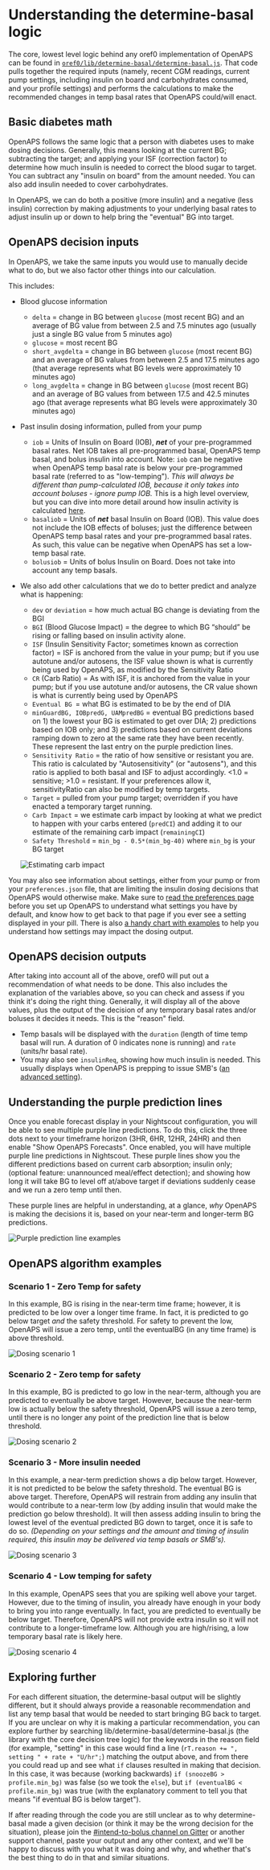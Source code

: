 # Understanding the determine-basal logic

The core, lowest level logic behind any oref0 implementation of OpenAPS can be found in [`oref0/lib/determine-basal/determine-basal.js`](https://github.com/openaps/oref0/blob/master/lib/determine-basal/determine-basal.js). That code pulls together the required inputs (namely, recent CGM readings, current pump settings, including insulin on board and carbohydrates consumed, and your profile settings) and performs the calculations to make the recommended changes in temp basal rates that OpenAPS could/will enact. 

## Basic diabetes math

OpenAPS follows the same logic that a person with diabetes uses to make dosing decisions. Generally, this means looking at the current BG; subtracting the target; and applying your ISF (correction factor) to determine how much insulin is needed to correct the blood sugar to target. You can subtract any "insulin on board" from the amount needed. You can also add insulin needed to cover carbohydrates.

In OpenAPS, we can do both a positive (more insulin) and a negative (less insulin) correction by making adjustments to your underlying basal rates to adjust insulin up or down to help bring the "eventual" BG into target. 

## OpenAPS decision inputs

In OpenAPS, we take the same inputs you would use to manually decide what to do, but we also factor other things into our calculation.

This includes:

* Blood glucose information
  * `delta` = change in BG between `glucose` (most recent BG) and an average of BG value from between 2.5 and 7.5 minutes ago (usually just a single BG value from 5 minutes ago)
  * `glucose` = most recent BG
  * `short_avgdelta` = change in BG between `glucose` (most recent BG) and an average of BG values from between 2.5 and 17.5 minutes ago (that average represents what BG levels were approximately 10 minutes ago)
  * `long_avgdelta` = change in BG between `glucose` (most recent BG) and an average of BG values from between 17.5 and 42.5 minutes ago (that average represents what BG levels were approximately 30 minutes ago)

* Past insulin dosing information, pulled from your pump
  * `iob` = Units of Insulin on Board (IOB), ***net*** of your pre-programmed basal rates. Net IOB takes all pre-programmed basal, OpenAPS temp basal, and bolus insulin into account. Note: `iob` can be negative when OpenAPS temp basal rate is below your pre-programmed basal rate (referred to as "low-temping"). *This will always be different than pump-calculated IOB, because it only takes into account boluses - ignore pump IOB.* This is a high level overview, but you can dive into more detail around how insulin activity is calculated [here](http://openaps.readthedocs.io/en/latest/docs/While%20You%20Wait%20For%20Gear/understanding-insulin-on-board-calculations.html).
  * `basaliob` = Units of ***net*** basal Insulin on Board (IOB). This value does not include the IOB effects of boluses; just the difference between OpenAPS temp basal rates and your pre-programmed basal rates. As such, this value can be negative when OpenAPS has set a low-temp basal rate. 
  * `bolusiob` = Units of bolus Insulin on Board. Does not take into account any temp basals.

* We also add other calculations that we do to better predict and analyze what is happening:
  * `dev` or `deviation` = how much actual BG change is deviating from the BGI 
  * `BGI` (Blood Glucose Impact) = the degree to which BG “should” be rising or falling based on insulin activity alone. 
  * `ISF` (Insulin Sensitivity Factor; sometimes known as correction factor) = ISF is anchored from the value in your pump; but if you use autotune and/or autosens, the ISF value shown is what is currently being used by OpenAPS, as modified by the Sensitivity Ratio
  * `CR` (Carb Ratio) = As with ISF, it is anchored from the value in your pump; but if you use autotune and/or autosens, the CR value shown is what is currently being used by OpenAPS
  * `Eventual BG `= what BG is estimated to be by the end of DIA
  * `minGuardBG, IOBpredG, UAMpredBG` = eventual BG predictions based on 1) the lowest your BG is estimated to get over DIA; 2) predictions based on IOB only; and 3) predictions based on current deviations ramping down to zero at the same rate they have been recently. These represent the last entry on the purple prediction lines.
  * `Sensitivity Ratio` = the ratio of how sensitive or resistant you are. This ratio is calculated by "Autosensitivity" (or "autosens"), and this ratio is applied to both basal and ISF to adjust accordingly. <1.0 = sensitive; >1.0 = resistant.  If your preferences allow it, sensitivityRatio can also be modified by temp targets.
  * `Target` = pulled from your pump target; overridden if you have enacted a temporary target running.
  * `Carb Impact` = we estimate carb impact by looking at what we predict to happen with your carbs entered (`predCI`) and adding it to our estimate of the remaining carb impact (`remainingCI`)
  * `Safety Threshold` = `min_bg - 0.5*(min_bg-40)` where `min_bg` is your BG target

  ![Estimating carb impact](../Images/Carb_predictions.jpg)
  
You may also see information about settings, either from your pump or from your `preferences.json` file, that are limiting the insulin dosing decisions that OpenAPS would otherwise make. Make sure to [read the preferences page](http://openaps.readthedocs.io/en/latest/docs/While%20You%20Wait%20For%20Gear/preferences-and-safety-settings.html) before you set up OpenAPS to understand what settings you have by default, and know how to get back to that page if you ever see a setting displayed in your pill. There is also [a handy chart with examples](http://openaps.readthedocs.io/en/latest/docs/While%20You%20Wait%20For%20Gear/preferences-and-safety-settings.html#a-few-examples) to help you understand how settings may impact the dosing output.

## OpenAPS decision outputs

After taking into account all of the above, oref0 will put out a recommendation of what needs to be done. This also includes the explanation of the variables above, so you can check and assess if you think it's doing the right thing. Generally, it will display all of the above values, plus the output of the decision of any temporary basal rates and/or boluses it decides it needs. This is the "reason" field.

* Temp basals will be displayed with the `duration` (length of time temp basal will run. A duration of 0 indicates none is running) and `rate` (units/hr basal rate).
* You may also see `insulinReq`, showing how much insulin is needed. This usually displays when OpenAPS is prepping to issue SMB's ([an advanced setting](http://openaps.readthedocs.io/en/latest/docs/Customize-Iterate/oref1.html)).

## Understanding the purple prediction lines

Once you enable forecast display in your Nightscout configuration, you will be able to see multiple purple line predictions.  To do this, click the three dots next to your timeframe horizon (3HR, 6HR, 12HR, 24HR) and then enable "Show OpenAPS Forecasts".  Once enabled, you will have multiple purple line predictions in Nightscout. These purple lines show you the different predictions based on current carb absorption; insulin only; (optional feature: unannounced meal/effect detection); and showing how long it will take BG to level off at/above target if deviations suddenly cease and we run a zero temp until then.

These purple lines are helpful in understanding, at a glance, *why* OpenAPS is making the decisions it is, based on your near-term and longer-term BG predictions.

![Purple prediction line examples](../Images/Prediction_lines.jpg)

## OpenAPS algorithm examples

### Scenario 1 - Zero Temp for safety

In this example, BG is rising in the near-term time frame; however, it is predicted to be low over a longer time frame. In fact, it is predicted to go below target *and* the safety threshold. For safety to prevent the low, OpenAPS will issue a zero temp, until the eventualBG (in any time frame) is above threshold.

![Dosing scenario 1](../Images/Dosing_scenario_1.jpg)

### Scenario 2 - Zero temp for safety

In this example, BG is predicted to go low in the near-term, although you are predicted to eventually be above target. However, because the near-term low is actually below the safety threshold, OpenAPS will issue a zero temp, until there is no longer any point of the prediction line that is below threshold.

![Dosing scenario 2](../Images/Dosing_scenario_2.jpg)

### Scenario 3 - More insulin needed

In this example, a near-term prediction shows a dip below target. However, it is not predicted to be below the safety threshold. The eventual BG is above target. Therefore, OpenAPS will restrain from adding any insulin that would contribute to a near-term low (by adding insulin that would make the prediction go below threshold). It will then assess adding insulin to bring the lowest level of the eventual predicted BG down to target, once it is safe to do so. *(Depending on your settings and the amount and timing of insulin required, this insulin may be delivered via temp basals or SMB's).*

![Dosing scenario 3](../Images/Dosing_scenario_3.jpg)

### Scenario 4 - Low temping for safety

In this example, OpenAPS sees that you are spiking well above your target. However, due to the timing of insulin, you already have enough in your body to bring you into range eventually. In fact, you are predicted to eventually be below target. Therefore, OpenAPS will not provide extra insulin so it will not contribute to a longer-timeframe low. Although you are high/rising, a low temporary basal rate is likely here.

![Dosing scenario 4](../Images/Dosing_scenario_4.jpg)

## Exploring further

For each different situation, the determine-basal output will be slightly different, but it should always provide a reasonable recommendation and list any temp basal that would be needed to start bringing BG back to target.  If you are unclear on why it is making a particular recommendation, you can explore further by searching lib/determine-basal/determine-basal.js (the library with the core decision tree logic) for the keywords in the reason field (for example, "setting" in this case would find a line (`rT.reason += ", setting " + rate + "U/hr";`) matching the output above, and from there you could read up and see what `if` clauses resulted in making that decision.  In this case, it was because (working backwards) `if (snoozeBG > profile.min_bg)` was false (so we took the `else`), but `if (eventualBG < profile.min_bg)` was true (with the explanatory comment to tell you that means "if eventual BG is below target").

If after reading through the code you are still unclear as to why determine-basal made a given decision (or think it may be the wrong decision for the situation), please join the [#intend-to-bolus channel on Gitter](https://gitter.im/nightscout/intend-to-bolus) or another support channel, paste your output and any other context, and we'll be happy to discuss with you what it was doing and why, and whether that's the best thing to do in that and similar situations.
